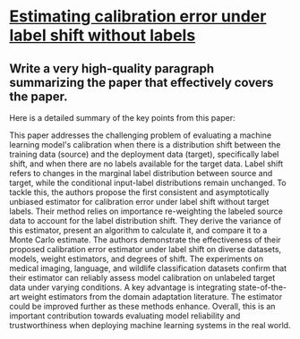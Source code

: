 # [Estimating calibration error under label shift without labels](https://arxiv.org/abs/2312.08586)

## Write a very high-quality paragraph summarizing the paper that effectively covers the paper.

 Here is a detailed summary of the key points from this paper:

This paper addresses the challenging problem of evaluating a machine learning model's calibration when there is a distribution shift between the training data (source) and the deployment data (target), specifically label shift, and when there are no labels available for the target data. Label shift refers to changes in the marginal label distribution between source and target, while the conditional input-label distributions remain unchanged. To tackle this, the authors propose the first consistent and asymptotically unbiased estimator for calibration error under label shift without target labels. Their method relies on importance re-weighting the labeled source data to account for the label distribution shift. They derive the variance of this estimator, present an algorithm to calculate it, and compare it to a Monte Carlo estimate. The authors demonstrate the effectiveness of their proposed calibration error estimator under label shift on diverse datasets, models, weight estimators, and degrees of shift. The experiments on medical imaging, language, and wildlife classification datasets confirm that their estimator can reliably assess model calibration on unlabeled target data under varying conditions. A key advantage is integrating state-of-the-art weight estimators from the domain adaptation literature. The estimator could be improved further as these methods enhance. Overall, this is an important contribution towards evaluating model reliability and trustworthiness when deploying machine learning systems in the real world.
